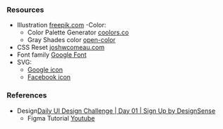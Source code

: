 ### Resources

- Illustration [freepik.com](https://www.freepik.com/free-vector/realistic-3d-shapes-floating-background_13386067.htm#from_view=detail_serie)
  -Color:
  - Color Palette Generator [coolors.co](https://coolors.co/b0d8da-a3d0d3-5abbc2-ffffff-a6a6a6-030303)
  - Gray Shades color [open-color](https://yeun.github.io/open-color/)
- CSS Reset [joshwcomeau.com](https://www.joshwcomeau.com/css/custom-css-reset/#the-css-reset-1)
- Font family [Google Font](https://fonts.google.com/share?selection.family=Montserrat:wght@400;500;700)
- SVG:
  - [Google icon](https://j2team.dev/assets/argon/img/icons/common/google.svg)
  - [Facebook icon](https://j2team.dev/images/brand/facebook.svg)

### References

- Design[Daily UI Design Challenge | Day 01 | Sign Up by DesignSense](https://dribbble.com/shots/15943904-Daily-UI-Design-Challenge-Day-01-Sign-Up/attachments/7776992?mode=media)
  - Figma Tutorial [Youtube](https://www.youtube.com/watch?v=xyr3Vj83lJI&list=WL&index=33&t=69s)
